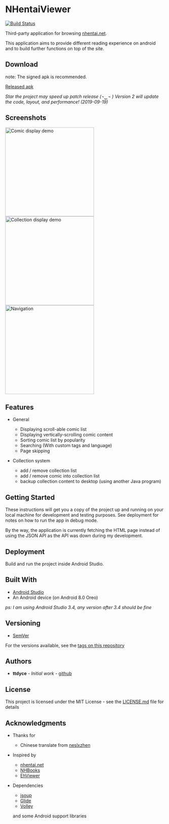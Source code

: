 # NHentaiViewer

[![Build Status](https://travis-ci.com/ttdyce/NHentaiViewer.svg?branch=master)](https://travis-ci.com/ttdyce/NHentaiViewer)

Third-party application for browsing [nhentai.net](https://nhentai.net). 

This application aims to provide different reading experience on android and to build further functions on top of the site. 

## Download

note: The signed apk is recommended. 

[Released apk](https://github.com/ttdyce/nhviewer/releases)

*Star the project may speed up patch release (¬‿¬ )*
*Version 2 will update the code, layout, and performance! (2019-09-19)*

## Screenshots

<img src="https://github.com/ttdyce/NHentaiViewer/raw/development/screenshots/favorite_list.png" alt="Comic display demo" width="280"><img src="https://github.com/ttdyce/NHentaiViewer/raw/development/screenshots/collection_list.png" alt="Collection display demo" width="280"><img src="https://github.com/ttdyce/NHentaiViewer/raw/development/screenshots/navigation_view.png" alt="Navigation" width="280">

## Features

- General
  - Displaying scroll-able comic list
  - Displaying vertically-scrolling comic content
  - Sorting comic list by popularity
  - Searching (With custom tags and language)
  - Page skipping

- Collection system
  - add / remove collection list
  - add / remove comic into collection list
  - backup collection content to desktop (using another Java program)

## Getting Started

These instructions will get you a copy of the project up and running on your local machine for development and testing purposes. See deployment for notes on how to run the app in debug mode.

By the way, the application is currently fetching the HTML page instead of using the JSON API as the API was down during my development.

## Deployment

Build and run the project inside Android Studio. 

## Built With

* [Android Studio](https://developer.android.com/studio)
* An Android device (on Android 8.0 Oreo)

*ps: I am using Android Studio 3.4, any version after 3.4 should be fine*

## Versioning

* [SemVer](http://semver.org/)

For the versions available, see the [tags on this repository](https://github.com/ttdyce/nhviewer/tags)

## Authors

* **ttdyce** - *Initial work* - [github](https://github.com/ttdyce)


## License

This project is licensed under the MIT License - see the [LICENSE.md](LICENSE.md) file for details

## Acknowledgments

* Thanks for
  * Chinese translate from [neslxzhen](https://github.com/neslxzhen)
* Inspired by
  * [nhentai.net](https://nhentai.net)
  * [NHBooks](https://github.com/NHMoeDev/NHentai-android)
  * [EhViewer](https://github.com/seven332/EhViewer)
* Dependencies
  * [jsoup](https://jsoup.org/download)
  * [Glide](http://bumptech.github.io/glide/doc/download-setup.html)
  * [Volley](https://developer.android.com/training/volley)

  and some Android support libraries
